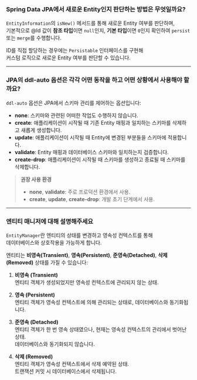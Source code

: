 ### Spring Data JPA에서 새로운 Entity인지 판단하는 방법은 무엇일까요?

`EntityInformation`의 `isNew()` 메서드를 통해 새로운 Entity 여부를 판단하며,  
기본적으로 @Id 값이 **참조 타입**이면 `null`인지, **기본 타입**이면 `0`인지 확인하여 `persist` 또는 `merge`를 수행합니다.  

ID를 직접 할당하는 경우에는 `Persistable` 인터페이스를 구현해  
커스텀 로직으로 새로운 Entity 여부를 판단할 수 있습니다.

---

### JPA의 ddl-auto 옵션은 각각 어떤 동작을 하고 어떤 상황에서 사용해야 할까요?

`ddl-auto` 옵션은 JPA에서 스키마 관리를 제어하는 옵션입니다:

- **none**: 스키마와 관련된 어떠한 작업도 수행하지 않습니다.
- **create**: 애플리케이션이 시작될 때 기존 Entity 매핑과 일치하는 스키마를 삭제하고 새롭게 생성합니다.
- **update**: 애플리케이션이 시작될 때 Entity에 변경된 부분들을 스키마에 적용합니다.
- **validate**: Entity 매핑과 데이터베이스 스키마와 일치하는지 검증합니다.
- **create-drop**: 애플리케이션이 시작될 때 스키마를 생성하고 종료될 때 스키마를 삭제합니다.

> **권장 사용 환경**
> - **none**, **validate**: 주로 프로덕션 환경에서 사용.
> - **create**, **update**, **create-drop**: 개발 초기 단계에서 사용.

---

### 엔티티 매니저에 대해 설명해주세요

`EntityManager`란 엔티티의 상태를 변경하고 영속성 컨텍스트를 통해  
데이터베이스와 상호작용을 가능하게 합니다.  

엔티티는 **비영속(Transient)**, **영속(Persistent)**, **준영속(Detached)**, **삭제(Removed)** 상태를 가질 수 있습니다:

1. **비영속 (Transient)**  
   엔티티 객체가 생성되었지만 영속성 컨텍스트에 관리되지 않는 상태.

2. **영속 (Persistent)**  
   엔티티 객체가 영속성 컨텍스트에 의해 관리되는 상태로, 데이터베이스와 동기화됩니다.

3. **준영속 (Detached)**  
   엔티티 객체가 한 번 영속 상태였으나, 현재는 영속성 컨텍스트의 관리에서 벗어난 상태.  
   데이터베이스와 동기화되지 않습니다.

4. **삭제 (Removed)**  
   엔티티 객체가 영속성 컨텍스트에서 삭제 예약된 상태.  
   트랜잭션 커밋 시 데이터베이스에서 삭제됩니다.
